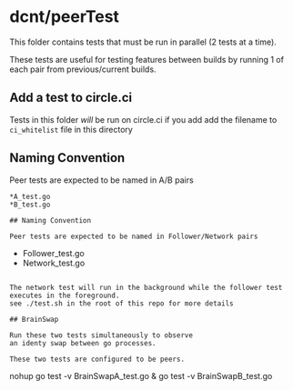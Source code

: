 # dcnt/peerTest

This folder contains tests that must be run in parallel (2 tests at a time).

These tests are useful for testing features between builds
by running 1 of each pair from previous/current builds.


## Add a test to circle.ci

Tests in this folder *will* be run on circle.ci if you add
add the filename to `ci_whitelist` file in this directory

## Naming Convention

  Peer tests are expected to be named in A/B pairs

  ```
  *A_test.go
  *B_test.go

## Naming Convention

  Peer tests are expected to be named in Follower/Network pairs

  ```
  * Follower_test.go
  * Network_test.go
  ```

  The network test will run in the background while the follower test executes in the foreground.
  see ./test.sh in the root of this repo for more details

## BrainSwap

Run these two tests simultaneously to observe
an identy swap between go processes.

These two tests are configured to be peers.

```
nohup go test -v BrainSwapA_test.go &
go test -v BrainSwapB_test.go
```
